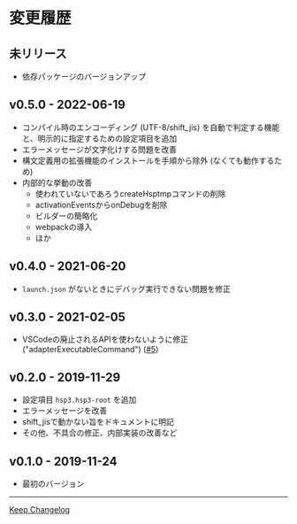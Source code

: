 # 変更履歴

## 未リリース

- 依存パッケージのバージョンアップ

## v0.5.0 - 2022-06-19

- コンパイル時のエンコーディング (UTF-8/shift_jis) を自動で判定する機能と、明示的に指定するための設定項目を追加
- エラーメッセージが文字化けする問題を改善
- 構文定義用の拡張機能のインストールを手順から除外 (なくても動作するため)
- 内部的な挙動の改善
    - 使われていないであろうcreateHsptmpコマンドの削除
    - activationEventsからonDebugを削除
    - ビルダーの簡略化
    - webpackの導入
    - ほか

## v0.4.0 - 2021-06-20

- `launch.json` がないときにデバッグ実行できない問題を修正

## v0.3.0 - 2021-02-05

- VSCodeの廃止されるAPIを使わないように修正 ("adapterExecutableCommand") ([#5])

[#5]: http://github.com/vain0x/hsp3-ginger/issues/5

## v0.2.0 - 2019-11-29

- 設定項目 `hsp3.hsp3-root` を追加
- エラーメッセージを改善
- shift_jisで動かない旨をドキュメントに明記
- その他、不具合の修正、内部実装の改善など

## v0.1.0 - 2019-11-24

- 最初のバージョン

---

[Keep Changelog](https://keepachangelog.com/ja/1.1.0/)
